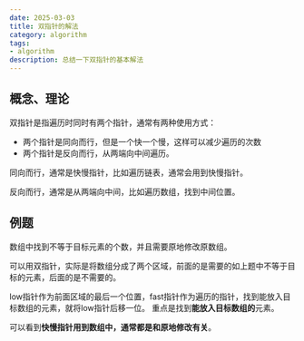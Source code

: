 ```yaml
---
date: 2025-03-03
title: 双指针的解法
category: algorithm
tags:
- algorithm
description: 总结一下双指针的基本解法
---
```


## 概念、理论

双指针是指遍历时同时有两个指针，通常有两种使用方式：
- 两个指针是同向而行，但是一个快一个慢，这样可以减少遍历的次数
- 两个指针是反向而行，从两端向中间遍历。

同向而行，通常是快慢指针，比如遍历链表，通常会用到快慢指针。

反向而行，通常是从两端向中间，比如遍历数组，找到中间位置。

## 例题

数组中找到不等于目标元素的个数，并且需要原地修改原数组。

可以用双指针，实际是将数组分成了两个区域，前面的是需要的如上题中不等于目标的元素，后面的是不需要的。

low指针作为前面区域的最后一个位置，fast指针作为遍历的指针，找到能放入目标数组的元素，就将low指针后移一位。
重点是找到**能放入目标数组的**元素。

可以看到**快慢指针用到数组中，通常都是和原地修改有关**。
